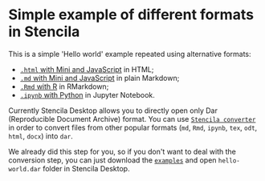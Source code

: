 # Simple example of different formats in Stencila

This is a simple 'Hello world' example repeated using alternative formats:

- [`.html` with Mini and JavaScript](hello-world.source/hello-world.html) in HTML;
- [`.md` with Mini and JavaScript](hello-world.source/hello-world.md) in plain Markdown;
- [`.Rmd` with R](hello-world.source/hello-world.Rmd) in RMarkdown;
- [`.ipynb` with Python](hello-world.source/hello-world.ipynb) in Jupyter Notebook.

Currently Stencila Desktop allows you to directly open only Dar (Reproducible Document Archive) format. You can use [`Stencila converter`](https://github.com/stencila/convert)
in order to convert files from other popular formats (`md`, `Rmd`, `ipynb`, `tex`, `odt`, `html`, `docx`) into `dar`.

We already did this step for you, so if you don't want to deal with the conversion step, you can just download the [`examples`](https://github.com/stencila/examples/archive/master.zip) and open `hello-world.dar` folder in Stencila Desktop.

